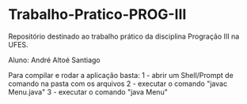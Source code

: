 # Trabalho-Pratico-PROG-III
Repositório destinado ao trabalho prático da disciplina Progração III na UFES. 

Aluno: André Altoé Santiago

Para compilar e rodar a aplicação basta:
1 - abrir um Shell/Prompt de comando na pasta com os arquivos
2 - executar o comando "javac Menu.java"
3 - executar o comando "java Menu"

